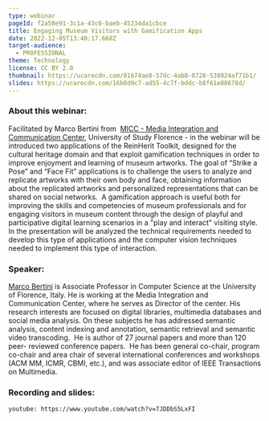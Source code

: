 ```yaml
---
type: webinar
pageId: f2a58e91-3c1a-43c0-baeb-45234da1cbce
title: Engaging Museum Visitors with Gamification Apps
date: 2022-12-05T13:40:17.668Z
target-audience:
  - PROFESSIONAL
theme: Technology
license: CC BY 2.0
thumbnail: https://ucarecdn.com/81674ae8-57dc-4ab8-8728-538024af71b1/
slides: https://ucarecdn.com/16b8d9c7-ad55-4c7f-bddc-b8f61e88678d/
---
```

### About this webinar:

Facilitated by Marco Bertini from  [MICC - Media Integration and Communication Center](https://www.micc.unifi.it),  University of Study Florence - in the webinar will be introduced two applications of the ReinHerit Toolkit, designed for the cultural heritage domain and that exploit gamification techniques in order to improve enjoyment and learning of museum artworks. The goal of “Strike a Pose” and “Face Fit” applications is to challenge the users to analyze and replicate artworks with their own body and face, obtaining information about the replicated artworks and personalized representations that can be shared on social networks.  A gamification approach is useful both for improving the skills and competencies of museum professionals and for engaging visitors in museum content through the design of playful and participative digital learning scenarios in a "play and interact" visiting style. In the presentation will be analyzed the technical requirements needed to develop this type of applications and the computer vision techniques needed to implement this type of interaction.

### Speaker:

[Marco Bertini](https://www.micc.unifi.it/people/marco-bertini/) is Associate Professor in Computer Science at the University of Florence, Italy. He is working at the Media Integration and Communication Center, where he serves as Director of the center. His research interests are focused on digital libraries, multimedia databases and social media analysis. On these subjects he has addressed semantic analysis, content indexing and annotation, semantic retrieval and semantic video transcoding.  He is author of 27 journal papers and more than 120 peer- reviewed conference papers.  He has been general co-chair, program co-chair and area chair of several international conferences and workshops (ACM MM, ICMR, CBMI, etc.), and was associate editor of IEEE Transactions on Multimedia.

### R﻿ecording and slides:

`youtube: https://www.youtube.com/watch?v=7JDDbS5LxFI`